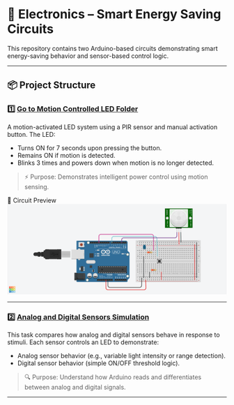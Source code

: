 # 🔌 Electronics – Smart Energy Saving Circuits

This repository contains two Arduino-based circuits demonstrating smart energy-saving behavior and sensor-based control logic.

---

## 📦 Project Structure

### 1️⃣ [Go to Motion Controlled LED Folder](MotionControlledLED/)
A motion-activated LED system using a PIR sensor and manual activation button. The LED:

- Turns ON for 7 seconds upon pressing the button.
- Remains ON if motion is detected.
- Blinks 3 times and powers down when motion is no longer detected.

> ⚡ Purpose: Demonstrates intelligent power control using motion sensing.

📸 Circuit Preview  
![Circuit](MotionControlledLED.png)

---

### 2️⃣ [Analog and Digital Sensors Simulation](AnalogAndDigitalSensors/)
This task compares how analog and digital sensors behave in response to stimuli. Each sensor controls an LED to demonstrate:

- Analog sensor behavior (e.g., variable light intensity or range detection).
- Digital sensor behavior (simple ON/OFF threshold logic).

> 🔍 Purpose: Understand how Arduino reads and differentiates between analog and digital signals.

---

